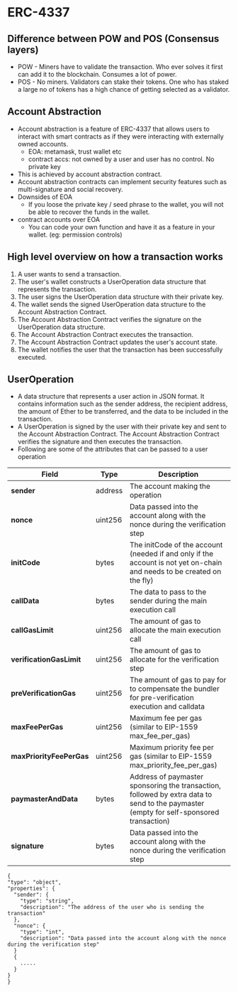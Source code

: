 # ERC-4337

## Difference between POW and POS (Consensus layers)
  - POW - Miners have to validate the transaction. Who ever solves it first can add it to the blockchain. Consumes a lot of power.
  - POS - No miners. Validators can stake their tokens. One who has staked a large no of tokens has a high chance of getting selected as a validator.

## Account Abstraction
  - Account abstraction is a feature of ERC-4337 that allows users to interact with smart contracts as if they were interacting with externally owned accounts.
      - EOA: metamask, trust wallet etc
      - contract accs: not owned by a user and user has no control. No private key
  - This is achieved by account abstraction contract.
  - Account abstraction contracts can implement security features such as multi-signature and social recovery.
  - Downsides of EOA
      - If you loose the private key / seed phrase to the wallet, you will not be able to recover the funds in the wallet.
  - contract accounts over EOA
      - You can code your own function and have it as a feature in your wallet. (eg: permission controls)

## High level overview on how a transaction works
  1. A user wants to send a transaction.
  2. The user's wallet constructs a UserOperation data structure that represents the transaction.
  3. The user signs the UserOperation data structure with their private key.
  4. The wallet sends the signed UserOperation data structure to the Account Abstraction Contract.
  5. The Account Abstraction Contract verifies the signature on the UserOperation data structure.
  6. The Account Abstraction Contract executes the transaction.
  7. The Account Abstraction Contract updates the user's account state.
  8. The wallet notifies the user that the transaction has been successfully executed.

## UserOperation
  - A data structure that represents a user action in JSON format. It contains information such as the sender address, the recipient address, the amount of Ether to be transferred, and the data to be included in the transaction.
  - A UserOperation is signed by the user with their private key and sent to the Account Abstraction Contract. The Account Abstraction Contract verifies the signature and then executes the transaction.
  - Following are some of the attributes that can be passed to a user operation

Field | Type | Description
--- | --- | ---
**sender** | address | The account making the operation
**nonce** | uint256 | Data passed into the account along with the nonce during the verification step
**initCode**	 | bytes | The initCode of the account (needed if and only if the account is not yet on-chain and needs to be created on the fly)
**callData** | bytes |The data to pass to the sender during the main execution call
**callGasLimit** | uint256 | The amount of gas to allocate the main execution call
**verificationGasLimit** | uint256 | The amount of gas to allocate for the verification step
**preVerificationGas** | uint256 | The amount of gas to pay for to compensate the bundler for pre-verification execution and calldata
**maxFeePerGas** | uint256 | Maximum fee per gas (similar to EIP-1559 max_fee_per_gas)
**maxPriorityFeePerGas** | uint256 | Maximum priority fee per gas (similar to EIP-1559 max_priority_fee_per_gas)
**paymasterAndData** | bytes | 	Address of paymaster sponsoring the transaction, followed by extra data to send to the paymaster (empty for self-sponsored transaction)
**signature** | bytes | Data passed into the account along with the nonce during the verification step

  ```
  {
  "type": "object",
  "properties": {
    "sender": {
      "type": "string",
      "description": "The address of the user who is sending the transaction"
    },
    "nonce": {
      "type": "int",
      "description": "Data passed into the account along with the nonce during the verification step"
    }
    {
      .....
    }
  }
}
```

